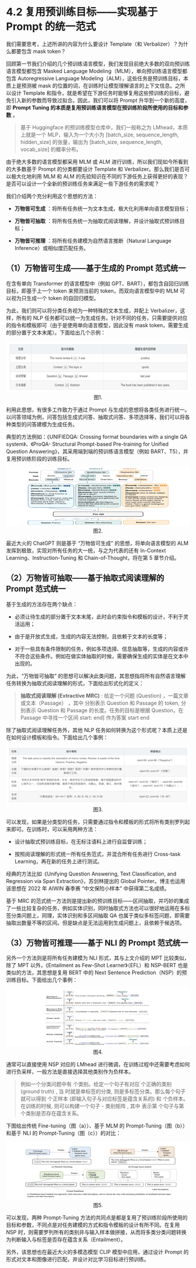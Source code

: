 # 4.2 复用预训练目标——实现基于 Prompt 的统一范式

我们需要思考，上述所讲的内容为什么要设计 Template（和 Verbalizer）？为什么都要包含 mask token？

回顾第一节我们介绍的几个预训练语言模型，我们发现目前绝大多数的双向预训练语言模型都包含 Masked Language Modeling（MLM），单向预训练语言模型都包含 Autoregressive Language Modeling（ALM），这些任务是预训练目标，本质上是预测被 mask 的位置的词，在训练时让模型理解语言的上下文信息。之所以设计 Template 和指令，就是希望在下游任务时能够复用这些预训练的目标，避免引入新的参数而导致过拟合。因此，我们可以将 Prompt 升华到一个新的高度，即 **Prompt Tuning 的本质是复用预训练语言模型在预训练阶段所使用的目标和参数** 。

> 基于 Huggingface 的预训练模型仓库中，我们一般称之为 LMhead，本质上就是一个 MLP，输入为一个大小为 [batch_size, sequence_length, hidden_size] 的张量，输出为 [batch_size, sequence_length, vocab_size] 的概率分布。

由于绝大多数的语言模型都采用 MLM 或 ALM 进行训练，所以我们现如今所看到的大多数基于 Prompt 的分类都要设计 Template 和 Verbalizer。那么我们是否可以极大化地利用 MLM 和 ALM 的先验知识在不同的下游任务上获得更好的表现？是否可以设计一个全新的预训练任务来满足一些下游任务的需求呢？

我们介绍两个充分利用这个思想的方法：

*   **万物皆可生成** ：将所有任务统一为文本生成，极大化利用单向语言模型目标；
    
*   **万物皆可抽取** ：将所有任务统一为抽取式阅读理解，并设计抽取式预训练目标；
    
*   **万物皆可推理** ：将所有任务建模为自然语言推断（Natural Language Inference）或相似度匹配任务。
    

## （1）万物皆可生成——基于生成的 Prompt 范式统一

在含有单向 Transformer 的语言模型中（例如 GPT、BART），都包含自回归训练目标，即基于上一个 token 来预测当前的 token，而双向语言模型中的 MLM 可以视为只生成一个 token 的自回归模型。

为此，我们则可以将分类任务视为一种特殊的文本生成，并配上 Verbalizer，这样，所有的 NLP 任务都可以统一为生成任务。针对不同的任务，只需要提供对应的指令和模板即可（由于是使用单向语言模型，因此没有 mask token，需要生成的部分置于文本末尾）。下面给出几个示例：

<div align=center>
<img src="./imgs/1.jpg" width="600" height="140">
</div>
<div align=center>图1. </div>

利用此思想，有很多工作致力于通过 Prompt 与生成的思想将各类任务进行统一。以问答领域为例，问答包括生成式问答、抽取式问答、多项选择等，我们可以将各种类型的问答建模为生成任务。

典型的方法例如：《UNIFIEDQA: Crossing format boundaries with a single QA system》、《ProQA- Structural Prompt-based Pre-training for Unified Question Answering》，其采用端到端的预训练语言模型（例如 BART、T5），并复用预训练阶段的训练目标。

<div align=center>
<img src="./imgs/2.jpg" width="600" height="160">
</div>
<div align=center>图2. </div>

最近大火的 ChatGPT 则是基于 “万物皆可生成” 的思想，将单向语言模型的 ALM 发挥到极致，实现对所有任务的大一统，与之为代表的还有 In-Context Learning、Instruction-Tuning 和 Chain-of-Thought，将在第 5 章节介绍。

## （2）万物皆可抽取——基于抽取式阅读理解的 Prompt 范式统一

基于生成的方法存在两个缺点：

*   必须让待生成的部分置于文本末尾，此时会约束指令和模板的设计，不利于灵活运用；
    
*   由于是开放式生成，生成的内容无法控制，且依赖于文本的长度等；
    
*   对于一些具有条件限制的任务，例如多项选择、信息抽取等，生成的内容或许不符合这些条件。例如在做实体抽取的时候，需要确保生成的实体是在文本中出现的。
    

为此，“万物皆可抽取” 的思想可以解决此类问题，其思想指将所有自然语言理解任务转换为抽取式阅读理解的形式，下面给出形式化的定义：

> **抽取式阅读理解 (Extractive MRC)** : 给定一个问题 (Question) ，一篇文章或文本（Passage） ，其中 分别表示 Question 和 Passage 的 token, 分别表示 Question 和 Passage 的长度。任务的目标是根据 Question，在 Passage 中寻找一个区间 start: end] 作为答案 start end

除了抽取式阅读理解任务外，其他 NLP 任务如何转换为这个形式呢？本质上还是在如何设计模板和指令。下面给出几个事例：

<div align=center>
<img src="./imgs/3.jpg" width="600" height="160">
</div>
<div align=center>图3. </div>

可以发现，如果是分类型的任务，只需要通过指令和模板的形式将所有类别罗列起来即可。在训练时，可以采用两种方法：

* 设计抽取式预训练目标，在无标注语料上进行自监督训练；
    
* 按照阅读理解的形式统一所有任务范式，并混合所有任务进行 Cross-task Learning，再在新的任务上进行测试。
    

经典的方法比如《Unifying Question Answering, Text Classification, and Regression via Span Extraction》，苏剑林提出的 Global Pointer。博主也运用该思想在 2022 年 AIWIN 春季赛 “中文保险小样本” 中获得第二名成绩。

基于 MRC 的范式统一方法则是提出新的预训练目标——区间抽取，并巧妙的集成了一些比较复杂的任务，例如实体识别，同时抽取式方法也可以很好地运用在多标签分类问题上，同理，实体识别和多区间抽取 QA 也属于类似多标签问题，即需要抽取出数量不等的区间。但是缺点是无法运用到生成问题上，且依赖于候选项。

## （3）万物皆可推理——基于 NLI 的 Prompt 范式统一

另外一个方法则是将所有任务建模为 NLI 形式，其与上文介绍的 MPT 比较类似，除了 MPT 以外，《Entailment as Few-Shot Learner》（EFL）和 NSP-BERT 也是类似的方法，其思想是复用 BERT 中的 Next Sentence Prediction（NSP）的预训练目标。下面给出几个事例：

<div align=center>
<img src="./imgs/4.jpg" width="600" height="160">
</div>
<div align=center>图4. </div>

通常可以直接使用 NSP 对应的 LMhead 进行微调，在训练过程中还需要考虑如何进行负采样，一般方法是直接选择其他类别作为负样本。

> 例如一个分类问题中有 个类别。给定一个句子有对应 个正确的类别 (ground truth) , 当 时就是单标签的分类, 则是多标签分类。那么每个句子就可以得到 个正样本 (即输入句子与对应标签是蕴含关系的) 和 个负样本。在训练的时候, 则可以构建一个句子 - 类别矩阵 , 其中 表示第 个句子与第 个类别是否存在蕴含关系。

下图给出传统 Fine-tuning（图（a））、基于 MLM 的 Prompt-Tuning（图（b））和基于 NLI 的 Prompt-Tuning（图（c））的对比：

<div align=center>
<img src="./imgs/5.jpg" width="600" height="160">
</div>
<div align=center>图5. </div>

可以发现，两种 Prompt-Tuning 方法的共同点是都是复用了预训练阶段所使用的目标和参数，不同点是对任务建模的方式和指令模板的设计有所不同。在复用 NSP 时，则需要罗列所有的类别并与输入样本做拼接，从而将多类分类问题转换为判断输入与标签是否存在蕴含关系（Entailment）。

另外，该思想也在最近大火的多模态模型 CLIP 模型中应用，通过设计 Prompt 的形式对文本和图像进行匹配，并设计对比学习目标进行预训练。